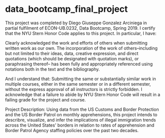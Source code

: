 # data_bootcamp_final_project

This project was completed by Diego Giuseppe Gonzalez Arciniega in partial fulfilment of ECON-UB.0232, 
Data Bootcamp, Spring 2019. I certify that the NYU Stern Honor Code applies to this project.
In particular, I have:

Clearly acknowledged the work and efforts of others when submitting written work as our own.
The incorporation of the work of others–including but not limited to their ideas, data, creative
expression, and direct quotations (which should be designated with quotation marks), or paraphrasing 
thereof– has been fully and appropriately referenced using notations both in the text
and the bibliography.

And I understand that:
Submitting the same or substantially similar work in multiple courses, either in the same semester
or in a different semester, without the express approval of all instructors is strictly forbidden.
I acknowledge that a failure to abide by NYU Stern Honor Code will result in a failing grade for
the project and course.

Project Description: Using  data from the US Customs and Border Protection and the US Border Patrol
on monthly apprehensions, this project intends to describre, visualize, and infer the implications 
of illegal immigration trends across the United States' borders in relation to rates of apprehension
and Border Patrol Agency staffing policies over the past two decades.
